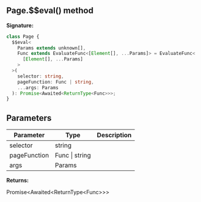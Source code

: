 ## Page.$$eval() method

**Signature:**

```typescript
class Page {
  $$eval<
    Params extends unknown[],
    Func extends EvaluateFunc<[Element[], ...Params]> = EvaluateFunc<
      [Element[], ...Params]
    >
  >(
    selector: string,
    pageFunction: Func | string,
    ...args: Params
  ): Promise<Awaited<ReturnType<Func>>>;
}
```

## Parameters

| Parameter    | Type           | Description |
| ------------ | -------------- | ----------- |
| selector     | string         |             |
| pageFunction | Func \| string |             |
| args         | Params         |             |

**Returns:**

Promise&lt;Awaited&lt;ReturnType&lt;Func&gt;&gt;&gt;
